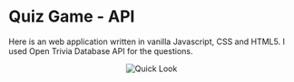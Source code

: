 # Quiz Game - API
Here is an web application written in vanilla Javascript, CSS and HTML5. I used Open Trivia Database API for the questions.

<p align="center">
  <img src="https://user-images.githubusercontent.com/80858788/194381771-e167b6ec-8d61-426b-b308-b3d43ddac039.gif" alt="Quick Look">
</p>

